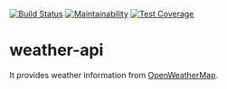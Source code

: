 [![Build Status](https://travis-ci.org/yoghurt1131/weather-api.svg?branch=master)](https://travis-ci.org/yoghurt1131/weather-api)
[![Maintainability](https://api.codeclimate.com/v1/badges/dfe31fe3a3f067224757/maintainability)](https://codeclimate.com/github/yoghurt1131/weather-api/maintainability)
[![Test Coverage](https://api.codeclimate.com/v1/badges/dfe31fe3a3f067224757/test_coverage)](https://codeclimate.com/github/yoghurt1131/weather-api/test_coverage)

# weather-api

It provides weather information from [OpenWeatherMap](https://openweathermap.org/api).

